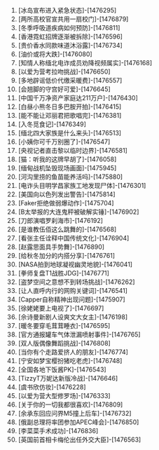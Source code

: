 
1. [冰岛宣布进入紧急状态]-[1476295]
1. [两所高校官宣共用一扇校门]-[1476879]
1. [冬季呼吸道疾病如何预防]-[1476811]
1. [香港霓虹招牌逐渐被拆除]-[1476596]
1. [贵价香水同款味道沐浴露]-[1476734]
1. [油价或将大跌]-[1476080]
1. [知情人称缅北电诈成员劝降视频属实]-[1476168]
1. [以爱为营考拉吻挑战]-[1476650]
1. [多地辟谣低价代缴采暖费]-[1476557]
1. [会翘脚的守宫好可爱]-[1476645]
1. [中国千万净资产家庭达211万户]-[1476430]
1. [白昼小熊冬日多巴胺开拍]-[1476415]
1. [能不能让邓丽君把歌唱完]-[1476381]
1. [入冬觅食记]-[1476349]
1. [缅北四大家族是什么来头]-[1476513]
1. [小姨你可千万别圈了]-[1476547]
1. [央视记者直击黎以临时边界]-[1476581]
1. [猫：听我的这牌早胡了]-[1476058]
1. [缅甸战机坠毁现场画面]-[1475945]
1. [河沟里捞的鱼苗能养活吗]-[1475880]
1. [电诈头目明学昌家族工地发现尸体]-[1476301]
1. [美国向以色列发出警告]-[1475814]
1. [Faker拒绝做弱爆动作]-[1475704]
1. [B太举报的大连鬼秤被破解实锤]-[1476902]
1. [刀郎演唱罗刹海市]-[1476192]
1. [是谁教伍佰这么跳舞的]-[1476568]
1. [看张主任诠释中国传统文化]-[1476904]
1. [赵露思面具手势舞]-[1476890]
1. [给秋冬加分的内搭分享]-[1476761]
1. [NASA拍到地球凝视幽灵地貌]-[1476041]
1. [拳师复盘T1战胜JDG]-[1476771]
1. [盗梦空间之意想不到转场挑战]-[1476262]
1. [让人直呼内行的网购关键词]-[1476541]
1. [Capper自称精神出现问题]-[1475907]
1. [徐姥姥要上电视了]-[1476697]
1. [佘诗曼新剧人设爽文大女主]-[1476198]
1. [暖冬要穿毛茸茸睡衣]-[1476595]
1. [官方通报罐车气体泄漏喷射事件]-[1476765]
1. [双人版偶像舞蹈挑战]-[1476808]
1. [当你有个走路爱挤人的朋友]-[1476774]
1. [宁安如梦宝樱扮猪吃老虎]-[1476748]
1. [全国各地下饭酱PK]-[1476543]
1. [TizzyT万妮达新版冷战]-[1476646]
1. [虞书欣仿妆]-[1476228]
1. [以爱为营大型修罗场]-[1476333]
1. [关于你的一切我都很喜欢]-[1476809]
1. [余承东回应问界M5撞上后车]-[1476732]
1. [俄副总理将率团参加APEC峰会]-[1476850]
1. [李菜菜手术成功]-[1476836]
1. [英国前首相卡梅伦出任外交大臣]-[1476563]